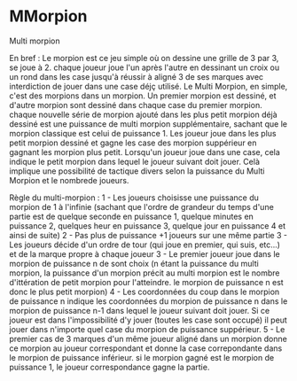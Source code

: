 # MMorpion
Multi morpion

En bref :
	Le morpion est ce jeu simple où on dessine une grille de 3 par 3, se joue à 2. chaque joueur joue l'un après l'autre en dessinant un croix ou un rond dans les case jusqu'à réussir à aligné 3 de ses marques avec interdiction de jouer dans une case déjç utilisé.
	Le Multi Morpion, en simple, c'est des morpions dans un morpion. Un premier morpion est dessiné, et d'autre morpion sont dessiné dans chaque case du premier morpion. chaque nouvelle série de morpion ajouté dans les plus petit morpion déjà dessiné est une puissance de multi morpion supplémentaire, sachant que le morpion classique est celui de puissance 1.
	Les joueur joue dans les plus petit morpion dessiné et gagne les case des morpion suppérieur en gagnant les morpion plus petit.
	Lorsqu'un joueur joue dans une case, cela indique le petit morpion dans lequel le joueur suivant doit jouer.
	Celà implique une possibilité de tactique divers selon la puissance du Multi Morpion et le nombrede joueurs.

Règle du multi-morpion :
	1 - Les joueurs choisisse une puissance du morpion de 1 à l'infinie (sachant que l'ordre de grandeur du temps d'une partie est de quelque seconde en puissance 1, quelque minutes en puissance 2, quelques heur en puissance 3, quelque jour en puissance 4 et ainsi de suite)
	2 - Pas plus de puissance +1 joueurs sur une même partie
	3 - Les joueurs décide d'un ordre de tour (qui joue en premier, qui suis, etc...) et de la marque propre à chaque joueur
	3 - Le premier joueur joue dans le morpion de puissance n de sont choix (n étant la puissance du multi morpion, la puissance d'un morpion précit au multi morpion est le nombre d'ittération de petit morpion pour l'atteindre. le morpion de puissance n est donc le plus petit morpion)
	4 - Les coordonnées du coup dans le morpion de puissance n indique les coordonnées du morpion de puissance n dans le morpion de puissance n-1 dans lequel le joueur suivant doit jouer. Si ce joueur est dans l'impossibilité d'y jouer (toutes les case sont occupé) il peut jouer dans n'importe quel case du morpion de puissance suppérieur.
	5 - Le premier cas de 3 marques d'un même joueur aligné dans un morpion donne ce morpion au joueur correspondant et donne la case correpondante dans le morpion de puissance inférieur. si le morpion gagné est le morpion de puissance 1, le joueur correspondance gagne la partie.